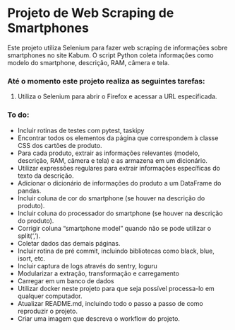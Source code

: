 # Projeto de Web Scraping de Smartphones

Este projeto utiliza Selenium para fazer web scraping de informações sobre smartphones no site Kabum. O script Python coleta informações como modelo do smartphone, descrição, RAM, câmera e tela.

### Até o momento este projeto realiza as seguintes tarefas:

1. Utiliza o Selenium para abrir o Firefox e acessar a URL especificada.

### To do:


* Incluir rotinas de testes com pytest, taskipy
* Encontrar todos os elementos da página que correspondem à classe CSS dos cartões de produto.
* Para cada produto, extrair as informações relevantes (modelo, descrição, RAM, câmera e tela) e as armazena em um dicionário.
* Utilizar expressões regulares para extrair informações específicas do texto da descrição.
* Adicionar o dicionário de informações do produto a um DataFrame do pandas.
* Incluir coluna de cor do smartphone (se houver na descrição do produto).
* Incluir coluna do processador do smartphone (se houver na descrição do produto).
* Corrigir coluna “smartphone model” quando não se pode utilizar o split(‘,’).
* Coletar dados das demais páginas.
* Incluir rotina de pré commit, incluindo bibliotecas como black, blue, isort, etc.
* Incluir captura de logs através do sentry, loguru
* Modularizar a extração, transformação e carregamento
* Carregar em um banco de dados
* Utilizar docker neste projeto para que seja possível processa-lo em qualquer computador.
* Atualizar README.md, incluindo todo o passo a passo de como reproduzir o projeto.
* Criar uma imagem que descreva o workflow do projeto.